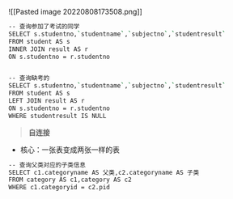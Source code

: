 ![[Pasted image 20220808173508.png]]

```bash
-- 查询参加了考试的同学
SELECT s.studentno,`studentname`,`subjectno`,`studentresult` 
FROM student AS s
INNER JOIN result AS r
ON s.studentno = r.studentno


-- 查询缺考的
SELECT s.studentno,`studentname`,`subjectno`,`studentresult` 
FROM student AS s
LEFT JOIN result AS r
ON s.studentno = r.studentno
WHERE studentresult IS NULL
```

>**自连接**

- 核心：一张表变成两张一样的表
```bash
-- 查询父类对应的子类信息
SELECT c1.categoryname AS 父类,c2.categoryname AS 子类
FROM category AS c1,category AS c2
WHERE c1.categoryid = c2.pid

```
